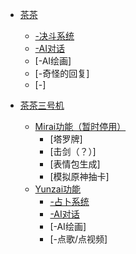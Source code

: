 * [茶茶](one.md)
    * [-决斗系统](/oneyunzai/juedou.md)
    * [-AI对话](/oneyunzai/chat.md)
    * [-AI绘画]
    * [-奇怪的回复]
    * [-]

* [茶茶三号机](three.md)
    * [Mirai功能（暂时停用）](threeMirai.md)
        * [塔罗牌]
        * [击剑（？）]
        * [表情包生成]
        * [模拟原神抽卡]
    * [Yunzai功能](/threeyunzai/threeyunzai.md)
        * [-占卜系统](juedou.md)
        * [-AI对话](chat.md)
        * [-AI绘画]
        * [-点歌/点视频]
